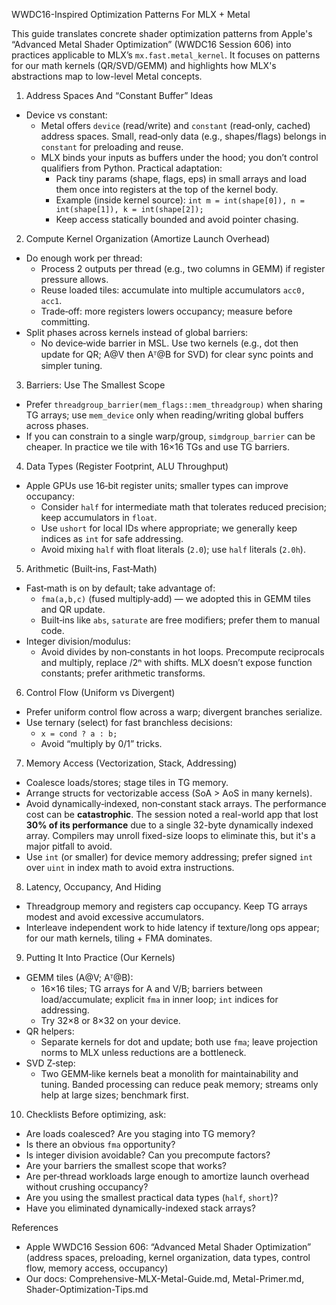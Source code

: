 <!-- Note: Ported from MetalFaiss (docs/mlx). Paths and examples adapted for this xLSTM MLX project. -->

WWDC16-Inspired Optimization Patterns For MLX + Metal

This guide translates concrete shader optimization patterns from Apple's “Advanced Metal Shader Optimization” (WWDC16 Session 606) into practices applicable to MLX’s `mx.fast.metal_kernel`. It focuses on patterns for our math kernels (QR/SVD/GEMM) and highlights how MLX's abstractions map to low-level Metal concepts.

1) Address Spaces And “Constant Buffer” Ideas

- Device vs constant:
  - Metal offers `device` (read/write) and `constant` (read‑only, cached) address spaces. Small, read‑only data (e.g., shapes/flags) belongs in `constant` for preloading and reuse.
  - MLX binds your inputs as buffers under the hood; you don’t control qualifiers from Python. Practical adaptation:
    - Pack tiny params (shape, flags, eps) in small arrays and load them once into registers at the top of the kernel body.
    - Example (inside kernel source):
      `int m = int(shape[0]), n = int(shape[1]), k = int(shape[2]);`
    - Keep access statically bounded and avoid pointer chasing.

2) Compute Kernel Organization (Amortize Launch Overhead)

- Do enough work per thread:
  - Process 2 outputs per thread (e.g., two columns in GEMM) if register pressure allows.
  - Reuse loaded tiles: accumulate into multiple accumulators `acc0, acc1`.
  - Trade‑off: more registers lowers occupancy; measure before committing.
- Split phases across kernels instead of global barriers:
  - No device‑wide barrier in MSL. Use two kernels (e.g., dot then update for QR; A@V then Aᵀ@B for SVD) for clear sync points and simpler tuning.

3) Barriers: Use The Smallest Scope

- Prefer `threadgroup_barrier(mem_flags::mem_threadgroup)` when sharing TG arrays; use `mem_device` only when reading/writing global buffers across phases.
- If you can constrain to a single warp/group, `simdgroup_barrier` can be cheaper. In practice we tile with 16×16 TGs and use TG barriers.

4) Data Types (Register Footprint, ALU Throughput)

- Apple GPUs use 16‑bit register units; smaller types can improve occupancy:
  - Consider `half` for intermediate math that tolerates reduced precision; keep accumulators in `float`.
  - Use `ushort` for local IDs where appropriate; we generally keep indices as `int` for safe addressing.
  - Avoid mixing `half` with float literals (`2.0`); use `half` literals (`2.0h`).

5) Arithmetic (Built‑ins, Fast‑Math)

- Fast‑math is on by default; take advantage of:
  - `fma(a,b,c)` (fused multiply‑add) — we adopted this in GEMM tiles and QR update.
  - Built‑ins like `abs`, `saturate` are free modifiers; prefer them to manual code.
- Integer division/modulus:
  - Avoid divides by non‑constants in hot loops. Precompute reciprocals and multiply, replace /2ⁿ with shifts. MLX doesn’t expose function constants; prefer arithmetic transforms.

6) Control Flow (Uniform vs Divergent)

- Prefer uniform control flow across a warp; divergent branches serialize.
- Use ternary (select) for fast branchless decisions:
  - `x = cond ? a : b;`
  - Avoid “multiply by 0/1” tricks.

7) Memory Access (Vectorization, Stack, Addressing)

- Coalesce loads/stores; stage tiles in TG memory.
- Arrange structs for vectorizable access (SoA > AoS in many kernels).
- Avoid dynamically‑indexed, non‑constant stack arrays. The performance cost can be **catastrophic**. The session noted a real-world app that lost **30% of its performance** due to a single 32-byte dynamically indexed array. Compilers may unroll fixed-size loops to eliminate this, but it's a major pitfall to avoid.
- Use `int` (or smaller) for device memory addressing; prefer signed `int` over `uint` in index math to avoid extra instructions.

8) Latency, Occupancy, And Hiding

- Threadgroup memory and registers cap occupancy. Keep TG arrays modest and avoid excessive accumulators.
- Interleave independent work to hide latency if texture/long ops appear; for our math kernels, tiling + FMA dominates.

9) Putting It Into Practice (Our Kernels)

- GEMM tiles (A@V; Aᵀ@B):
  - 16×16 tiles; TG arrays for A and V/B; barriers between load/accumulate; explicit `fma` in inner loop; `int` indices for addressing.
  - Try 32×8 or 8×32 on your device.
- QR helpers:
  - Separate kernels for dot and update; both use `fma`; leave projection norms to MLX unless reductions are a bottleneck.
- SVD Z‑step:
  - Two GEMM‑like kernels beat a monolith for maintainability and tuning. Banded processing can reduce peak memory; streams only help at large sizes; benchmark first.

10) Checklists
Before optimizing, ask:
  - Are loads coalesced? Are you staging into TG memory?
  - Is there an obvious `fma` opportunity?
  - Is integer division avoidable? Can you precompute factors?
  - Are your barriers the smallest scope that works?
  - Are per‑thread workloads large enough to amortize launch overhead without crushing occupancy?
  - Are you using the smallest practical data types (`half`, `short`)?
  - Have you eliminated dynamically-indexed stack arrays?

References

- Apple WWDC16 Session 606: “Advanced Metal Shader Optimization” (address spaces, preloading, kernel organization, data types, control flow, memory access, occupancy)
- Our docs: Comprehensive-MLX-Metal-Guide.md, Metal-Primer.md, Shader-Optimization-Tips.md
